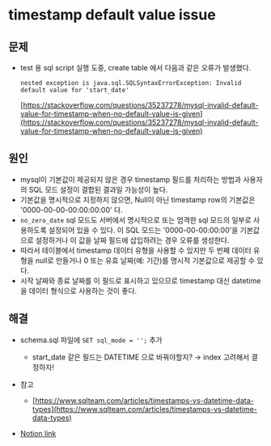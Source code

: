 # timestamp default value issue

## 문제

- test 용 sql script 실행 도중, create table 에서 다음과 같은 오류가 발생했다.

    ```
    nested exception is java.sql.SQLSyntaxErrorException: Invalid default value for 'start_date'
    ```

    [https://stackoverflow.com/questions/35237278/mysql-invalid-default-value-for-timestamp-when-no-default-value-is-given](https://stackoverflow.com/questions/35237278/mysql-invalid-default-value-for-timestamp-when-no-default-value-is-given)


## 원인

- mysql이 기본값이 제공되지 않은 경우 timestamp 필드를 처리하는 방법과 사용자의 SQL 모드 설정이 결합된 결과일 가능성이 높다.
- 기본값을 명시적으로 지정하지 않으면, Null이 아닌 timestamp row의 기본값은 '0000-00-00-00:00:00:00' 다.
- `no_zero_date` sql 모드도 서버에서 명시적으로 또는 엄격한 sql 모드의 일부로 사용하도록 설정되어 있을 수 있다. 이 SQL 모드는 '0000-00-00:00:00'을 기본값으로 설정하거나 이 값을 날짜 필드에 삽입하려는 경우 오류를 생성한다.
- 따라서 테이블에서 timestamp 데이터 유형을 사용할 수 있지만 두 번째 데이터 유형을 null로 만들거나 0 또는 유효 날짜(예: 기간)를 명시적 기본값으로 제공할 수 있다.
- 시작 날짜와 종료 날짜를 이 필드로 표시하고 있으므로 timestamp 대신 datetime을 데이터 형식으로 사용하는 것이 좋다.


## 해결

- schema.sql 파일에 `SET sql_mode = '';` 추가
    - start_date 같은 필드는 DATETIME 으로 바꿔야할지? → index 고려해서 결정하자!

- 참고
    - [https://www.sqlteam.com/articles/timestamps-vs-datetime-data-types](https://www.sqlteam.com/articles/timestamps-vs-datetime-data-types)


- [Notion link](https://www.notion.so/timestamp-default-value-issue-4928e81f787646b9a960ad0ae3d68f39)
